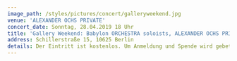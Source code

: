```yaml
---
image_path: /styles/pictures/concert/galleryweekend.jpg
venue: 'ALEXANDER OCHS PRIVATE'
concert_date: Sonntag, 28.04.2019 18 Uhr
title: 'Gallery Weekend: Babylon ORCHESTRA soloists, ALEXANDER OCHS PRIVATE'
address: Schillerstraße 15, 10625 Berlin
details: Der Eintritt ist kostenlos. Um Anmeldung und Spende wird gebeten. Weitere Informationen auf der Website
---
```

